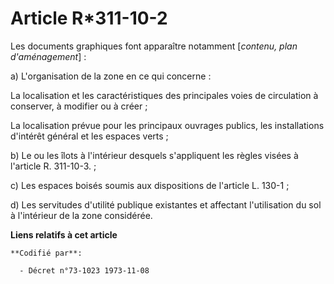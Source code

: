 # Article R*311-10-2

Les documents graphiques font apparaître notamment [*contenu, plan d'aménagement*] :

a) L'organisation de la zone en ce qui concerne :

La localisation et les caractéristiques des principales voies de circulation à conserver, à modifier ou à créer ;

La localisation prévue pour les principaux ouvrages publics, les installations d'intérêt général et les espaces verts ;

b) Le ou les îlots à l'intérieur desquels s'appliquent les règles visées à l'article R. 311-10-3. ;

c) Les espaces boisés soumis aux dispositions de l'article L. 130-1 ;

d) Les servitudes d'utilité publique existantes et affectant l'utilisation du sol à l'intérieur de la zone considérée.

**Liens relatifs à cet article**

	**Codifié par**:

	  - Décret n°73-1023 1973-11-08
